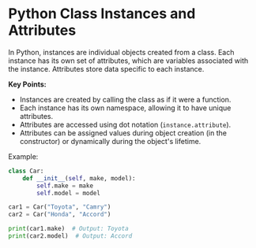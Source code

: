 # Python Class Instances and Attributes

In Python, instances are individual objects created from a class. Each instance has its own set of attributes, which are variables associated with the instance. Attributes store data specific to each instance.

**Key Points:**
- Instances are created by calling the class as if it were a function.
- Each instance has its own namespace, allowing it to have unique attributes.
- Attributes are accessed using dot notation (`instance.attribute`).
- Attributes can be assigned values during object creation (in the constructor) or dynamically during the object's lifetime.

Example:

```python
class Car:
    def __init__(self, make, model):
        self.make = make
        self.model = model

car1 = Car("Toyota", "Camry")
car2 = Car("Honda", "Accord")

print(car1.make)  # Output: Toyota
print(car2.model)  # Output: Accord
